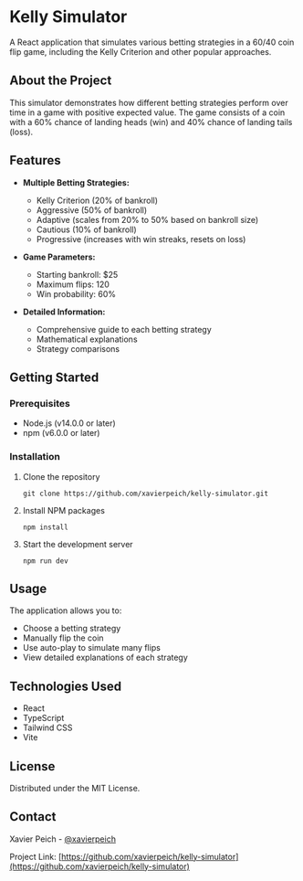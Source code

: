 # Kelly Simulator

A React application that simulates various betting strategies in a 60/40 coin flip game, including the Kelly Criterion and other popular approaches.

## About the Project

This simulator demonstrates how different betting strategies perform over time in a game with positive expected value. The game consists of a coin with a 60% chance of landing heads (win) and 40% chance of landing tails (loss).

## Features

- **Multiple Betting Strategies:**

  - Kelly Criterion (20% of bankroll)
  - Aggressive (50% of bankroll)
  - Adaptive (scales from 20% to 50% based on bankroll size)
  - Cautious (10% of bankroll)
  - Progressive (increases with win streaks, resets on loss)

- **Game Parameters:**

  - Starting bankroll: $25
  - Maximum flips: 120
  - Win probability: 60%

- **Detailed Information:**
  - Comprehensive guide to each betting strategy
  - Mathematical explanations
  - Strategy comparisons

## Getting Started

### Prerequisites

- Node.js (v14.0.0 or later)
- npm (v6.0.0 or later)

### Installation

1. Clone the repository
   ```
   git clone https://github.com/xavierpeich/kelly-simulator.git
   ```
2. Install NPM packages
   ```
   npm install
   ```
3. Start the development server
   ```
   npm run dev
   ```

## Usage

The application allows you to:

- Choose a betting strategy
- Manually flip the coin
- Use auto-play to simulate many flips
- View detailed explanations of each strategy

## Technologies Used

- React
- TypeScript
- Tailwind CSS
- Vite

## License

Distributed under the MIT License.

## Contact

Xavier Peich - [@xavierpeich](https://github.com/xavierpeich)

Project Link: [https://github.com/xavierpeich/kelly-simulator](https://github.com/xavierpeich/kelly-simulator)
